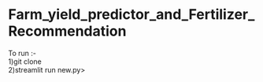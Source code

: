 # Farm_yield_predictor_and_Fertilizer_Recommendation
To run :- <br>
1)git clone<br>
2)streamlit run new.py>
